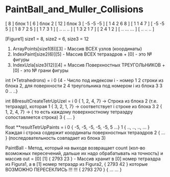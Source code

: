 # PaintBall_and_Muller_Collisions


[ 8          ]	блок 1		[ 6	        ]  блок 2	[ 12	       ]  блок 3
[   -5 -5 -5 ]			[   1   4 2 6 8 ]		[    1   1 4 7 ]
[   -5 -5  5 ]			[   1   8 7 2 5 ]		[    1   7 3 1 ]
[   .. .. .. ]			[   1   3 2 1 7 ]		[    2   4 1 2 ]
				[   ..  ... ... ]		[    ..  .. .. ]


[Figure1] size1 = 8, size2 = 6, size3  = 12

1. ArrayPoints[size1(8)][3] - Массив ВСЕХ узлов (координаты)
2. IndexPaint[size2(6)][5] - Массив ВСЕХ тетраэдров + [0] - это № фигуры
3. IndexUzla[size3(12)][4] = Массив Поверхностных ТРЕУГОЛЬНИКОВ + [0] - это № грани фигуры


int (*Tetrahedrons) = 	i 
			0 {4		- Число под индексом i - номер
			1  2		строки из блока 2, для поверхности
			2  4		треугольника под номером i из блока 3
			3  0
			.. ..}

int 88resultCreateTetrUpUzel = 	i
				0 { 1, 2, 4, 7} -> Строка из блока 2 (т.е. тетраэдр), которая
				1 { 3, 2, 1, 7} -> соответствует i строке из блока 3
				2 { 1, 2, 4, 7} -> ( то есть каждому поверхностному тетраэдру сопоставляется строка)
				3 {    ....   } 


float **resultTetrUpPaints = 	i
				0 { -5, -5, -5,  -5, -5, 5 ...} 
				1 { .., .., ..,  ...	      } Каждая i строка содержит координаты поверхностных тетраэдров
				2 { 		... 	      } (последовательность совпадает из блока 3)


PaintBall - Метод, который на выходе возвращает count (кол-во возможных пересечений, 
дальше их надо обрабатывать на точность) и
 массив out = 	  [0]	[1]
		{ 2793   23 } - Массив хранит в [0] номер тетраэдра из Figura1, а в [1] номер тетраэдр из Figura2,
		{ 2793   42 }   которые ВОЗМОЖНО ПЕРЕСЕКЛИСЬ !!! !!!
		{ 2793  270 }
		{ ...   ... }